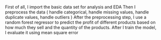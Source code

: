First of all, I import the basic data set for analysis and EDA
Then I preprocess the data ( handle categorical, handle missing values, handle duplicate values, handle outliers )
After the preprocessing step, I use a random forest regressor to predict the profit of different products based on how much they sell and the quantity of the products.
After I train the model, I evaluate it using mean square error
